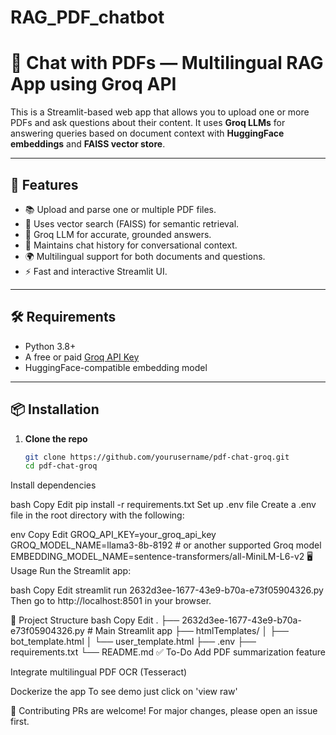 # RAG_PDF_chatbot
# 📄 Chat with PDFs — Multilingual RAG App using Groq API

This is a Streamlit-based web app that allows you to upload one or more PDFs and ask questions about their content. It uses **Groq LLMs** for answering queries based on document context with **HuggingFace embeddings** and **FAISS vector store**.

---

## 🚀 Features

- 📚 Upload and parse one or multiple PDF files.
- 🧠 Uses vector search (FAISS) for semantic retrieval.
- 💬 Groq LLM for accurate, grounded answers.
- 🔁 Maintains chat history for conversational context.
- 🌍 Multilingual support for both documents and questions.
- ⚡ Fast and interactive Streamlit UI.

---

## 🛠️ Requirements

- Python 3.8+
- A free or paid [Groq API Key](https://console.groq.com/)
- HuggingFace-compatible embedding model

---

## 📦 Installation

1. **Clone the repo**
   ```bash
   git clone https://github.com/yourusername/pdf-chat-groq.git
   cd pdf-chat-groq
Install dependencies

bash
Copy
Edit
pip install -r requirements.txt
Set up .env file
Create a .env file in the root directory with the following:

env
Copy
Edit
GROQ_API_KEY=your_groq_api_key
GROQ_MODEL_NAME=llama3-8b-8192  # or another supported Groq model
EMBEDDING_MODEL_NAME=sentence-transformers/all-MiniLM-L6-v2
🖥️ Usage
Run the Streamlit app:

bash
Copy
Edit
streamlit run 2632d3ee-1677-43e9-b70a-e73f05904326.py
Then go to http://localhost:8501 in your browser.

📁 Project Structure
bash
Copy
Edit
.
├── 2632d3ee-1677-43e9-b70a-e73f05904326.py  # Main Streamlit app
├── htmlTemplates/
│   ├── bot_template.html
│   └── user_template.html
├── .env
├── requirements.txt
└── README.md
✅ To-Do
 Add PDF summarization feature

 Integrate multilingual PDF OCR (Tesseract)

 Dockerize the app
 To see demo just click on 'view raw' 

🤝 Contributing
PRs are welcome! For major changes, please open an issue first.
